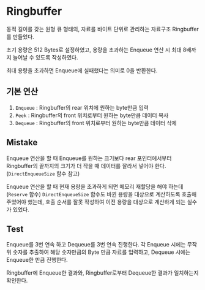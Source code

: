 # Ringbuffer

동적 길이를 갖는 원형 큐 형태의, 자료를 바이트 단위로 관리하는 자료구조 Ringbuffer를 만들었다.

초기 용량은 512 Bytes로 설정하였고, 용량을 초과하는 Enqueue 연산 시 최대 8배까지 늘어날 수 있도록 작성하였다.

최대 용량을 초과하면 Enqueue에 실패했다는 의미로 0을 반환한다.

## 기본 연산
1. `Enqueue` : Ringbuffer의 rear 위치에 원하는 byte만큼 입력 
2. `Peek` : Ringbuffer의 front 위치로부터 원하는 byte만큼 데이터 복사
3. `Dequeue` : Ringbuffer의 front 위치로부터 원하는 byte만큼 데이터 삭제

## Mistake
Enqueue 연산을 할 때 Enqueue를 원하는 크기보다 rear 포인터에서부터 Ringbuffer의 끝까지의 크기가 더 작을 때 데이터를 잘라서 넣어야 한다. (`DirectEnqueueSize` 함수 참고)

Enqueue 연산을 할 때 현재 용량을 초과하게 되면 메모리 재할당을 해야 하는데(`Reserve` 함수) `DirectEnqueueSize` 함수도 바뀐 용량을 대상으로 계산하도록 호출해주었어야 했는데, 호출 순서를 잘못 작성하여 이전 용량을 대상으로 계산하게 되는 실수가 있었다.

## Test
Enqueue를 3번 연속 하고 Dequeue를 3번 연속 진행한다. 각 Enqueue 시에는 무작위 숫자를 추출하여 해당 숫자만큼의 Byte 만큼 자료를 입력하고, Dequeue 시에는 Enqueue한 만큼 진행한다.   

Ringbuffer에 Enqueue한 결과와, Ringbuffer로부터 Dequeue한 결과가 일치하는지 확인한다.